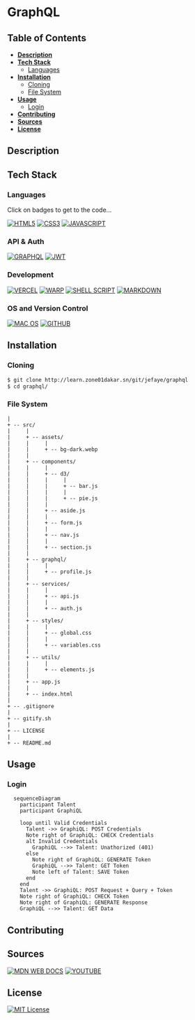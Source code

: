 # GraphQL

## Table of Contents

- [**Description**](#description)
- [**Tech Stack**](#tech-stack)
  - [Languages](#languages)
- [**Installation**](#installation)
  - [Cloning](#cloning)
  - [File System](#file-system)
- [**Usage**](#usage)
  - [Login](#login)
- [**Contributing**](#contributing)
- [**Sources**](#sources)
- [**License**](#license)

## Description

## Tech Stack

### Languages

Click on badges to get to the code...

[![HTML5](https://img.shields.io/badge/HTML5-E34F26?style=for-the-badge&logo=html5&logoColor=white)](index.html)
[![CSS3](https://img.shields.io/badge/CSS3-1572B6?style=for-the-badge&logo=css3&logoColor=white)](css/style.css)
[![JAVASCRIPT](https://img.shields.io/badge/JavaScript-323330?style=for-the-badge&logo=javascript&logoColor=F7DF1E)](js/app.js)

### API & Auth
[![GRAPHQL](https://img.shields.io/badge/GraphQl-E10098?style=for-the-badge&logo=graphql&logoColor=white)](js/gql/)
[![JWT](https://img.shields.io/badge/JWT-000000?style=for-the-badge&logo=JSON%20web%20tokens&logoColor=white)]()

### Development
[![VERCEL](https://img.shields.io/badge/Vercel-000000?style=for-the-badge&logo=vercel&logoColor=white)]()
[![WARP](https://img.shields.io/badge/warp-01A4FF?style=for-the-badge&logo=warp&logoColor=white)]()
[![SHELL SCRIPT](https://img.shields.io/badge/Shell_Script-121011?style=for-the-badge&logo=gnu-bash&logoColor=white)]()
[![MARKDOWN](https://img.shields.io/badge/Markdown-000000?style=for-the-badge&logo=markdown&logoColor=white)]()

### OS and Version Control
[![MAC OS](https://img.shields.io/badge/mac%20os-000000?style=for-the-badge&logo=apple&logoColor=white)]()
[![GITHUB](https://img.shields.io/badge/GitHub-100000?style=for-the-badge&logo=github&logoColor=white)]()

## Installation

### Cloning

```bash
$ git clone http://learn.zone01dakar.sn/git/jefaye/graphql
$ cd graphql/
```

### File System

    |
    + -- src/
    |     |
    |     + -- assets/
    |     |     |
    |     |     + -- bg-dark.webp
    |     |
    |     + -- components/
    |     |     |
    |     |     + -- d3/
    |     |     |     |
    |     |     |     + -- bar.js
    |     |     |     |
    |     |     |     + -- pie.js
    |     |     |
    |     |     + -- aside.js
    |     |     |
    |     |     + -- form.js
    |     |     |
    |     |     + -- nav.js
    |     |     |
    |     |     + -- section.js
    |     |
    |     + -- graphql/
    |     |     |
    |     |     + -- profile.js
    |     |
    |     + -- services/
    |     |     |
    |     |     + -- api.js
    |     |     |
    |     |     + -- auth.js
    |     |
    |     + -- styles/
    |     |     |
    |     |     + -- global.css
    |     |     |
    |     |     + -- variables.css
    |     |
    |     + -- utils/
    |     |     |
    |     |     + -- elements.js
    |     |
    |     + -- app.js
    |     |
    |     + -- index.html
    |
    + -- .gitignore
    |
    + -- gitify.sh
    |
    + -- LICENSE
    |
    + -- README.md

## Usage

### Login

```mermaid
  sequenceDiagram
    participant Talent
    participant GraphiQL

    loop until Valid Credentials
      Talent ->> GraphiQL: POST Credentials
      Note right of GraphiQL: CHECK Credentials
      alt Invalid Credentials
        GraphiQL -->> Talent: Unathorized (401)
      else
        Note right of GraphiQL: GENERATE Token
        GraphiQL -->> Talent: GET Token
        Note left of Talent: SAVE Token
      end
    end
    Talent ->> GraphiQL: POST Request + Query + Token
    Note right of GraphiQL: CHECK Token
    Note right of GraphiQL: GENERATE Response
    GraphiQL -->> Talent: GET Data
```

## Contributing

## Sources

[![MDN WEB DOCS](https://img.shields.io/badge/MDN_Web_Docs-black?style=for-the-badge&logo=mdnwebdocs&logoColor=white)]()
[![YOUTUBE](https://img.shields.io/badge/YouTube-FF0000?style=for-the-badge&logo=youtube&logoColor=white)]()

## License

[![MIT License](https://img.shields.io/badge/License-MIT-green)](LICENSE)
